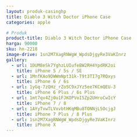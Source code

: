 ```yaml
---
layout: produk-casinghp
title: Diablo 3 Witch Doctor iPhone Case
categories: apple

# Produk
product-title: Diablo 3 Witch Doctor iPhone Case
harga: 90000
sku: hn-2218
image-drive: 1sn2M7XagRNWgW_WpdsDjgyRe3VaKInrz
gallery:
  - url: 1DUM8eSk7YghzLUIufeBW2RH4YpdRK2oi
    title: iPhone 5 / 5s / SE
  - url: 1MnfKAo9DWWmNpt31k-T9t3TI7g7RQxys
    title: iPhone 6 / 6s
  - url: 1yGq-7zQHz_rZoSC9xJYz5ee7KCmQEU-3
    title: iPhone 6 Plus / 6s Plus
  - url: 1mt7qv4Zj0u1FJKOPVoI5Zp2UHroCwIcY
    title: iPhone 7 / 8
  - url: 1AYyTvwTLVxvbtHKqMBu8TONNjL5OcjgJ
    title: iPhone 7 Plus / 8 Plus
  - url: 1sn2M7XagRNWgW_WpdsDjgyRe3VaKInrz
    title: iPhone X
---
```


